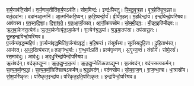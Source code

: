 

  
श॒र्य॒णाव॑ति॒सोमं॑। श॒र्य॒णाव॒तीति॑श॒र्य॒णऽव॑ति। सोम॒मिन्द्र॑:। इन्द्र॑:पिबतु। पि॒ब॒तु॒वृ॒त्र॒हा। वृ॒त्र॒हेति॑वृ॒त्र॒ऽहा॥ बलं॒ददा॑न:। ददा॑नआ॒त्मनि॑। आ॒त्मनि॑करि॒ष्यन्। क॒रि॒ष्यन्वी॒र्यं॑। वी॒र्यं॑म॒हत्। म॒हदिन्द्रा॑य। इन्द्रा॑येन्दो॒परि॑श्रव॥  
आप॑वस्व। प॒व॒स्व॒दि॒शां॒। दि॒शां॒प॒ते॒। प॒त॒आ॒र्जी॒कात्। आ॒र्जी॒कात्सो॑म। सो॒म॒मी॒ढ्व॒:। मी॒ढ्व॒इति॑मीढ्व:॥ ऋ॒त॒वा॒केन॑स॒त्येन॑। ऋ॒त॒वा॒केनेत्यृ॑त॒ऽवा॒केन॑। स॒त्येन॑श्र॒द्धया॑। श्र॒द्धया॒तप॑सा। तप॑सासु॒त:। सु॒तइन्द्रा॑येन्दो॒परि॑श्रव॥  
प॒र्ज्यन्य॑वृद्धम्महि॒षं। प॒र्ज्यन्य॑वृद्ध॒मिति॑प॒र्जन्य॑ऽवृद्धं। म॒हि॒षन्तं। तंसूर्य॑स्य। सूर्य॑स्यदुहि॒ता। दु॒हि॒ताभ॑रत्। आभ॑रत्। अ॒भ॒र॒दित्य॑भरत्॥ तङ्ग॑न्ध॒र्वा:। ग॒न्ध॒र्वा:प्रति॑। प्रत्य॑गृभ्णण्। अ॒गृ॒भ्ण॒न्तं। तंसोमे॑। सोमे॒रसं॑। रस॒माद॑धु:। आद॑धु:। अ॒द॒धु॒रिन्द्रा॑येन्दो॒परि॑श्रव॥  
ऋ॒तंवद॑न्। वद॑न्नृतद्युम्न। ऋ॒त॒द्यु॒म्न॒स॒त्यं। ऋ॒त॒द्यु॒म्नेति॑ऋतऽद्युम्न। स॒त्यंवद॑न्। वद॑न्त्सत्यकर्मन्। स॒त्य॒क॒र्म॒न्श्र॒द्धां। स॒त्य॒क॒र्म॒न्निति॑सत्यऽकर्मन्॥ श्र॒द्धांवद॑न्। वद॑न्त्सोम। सो॒म॒रा॒ज॒न्। रा॒ज॒न्धा॒त्रा। धा॒त्रासो॑म। सो॒म॒परि॑ष्कृत:। परि॑ष्कृत॒इन्द्रा॑य। परि॑कृत॒इति॒परि॑ऽकृत:। इन्द्रा॑येन्दो॒परि॑श्रव॥  
